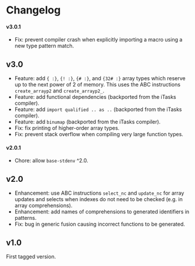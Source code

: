 # Changelog

#### v3.0.1

- Fix: prevent compiler crash when explicitly importing a macro using a new
  type pattern match.

## v3.0

- Feature: add `{ :}`, `{! :}`, `{# :}`, and `{32# :}` array types which
  reserve up to the next power of 2 of memory. This uses the ABC instructions
  `create_arrayp2` and `create_arrayp2_`.
- Feature: add functional dependencies (backported from the iTasks compiler).
- Feature: add `import qualified .. as ..` (backported from the iTasks
  compiler).
- Feature: add `binumap` (backported from the iTasks compiler).
- Fix: fix printing of higher-order array types.
- Fix: prevent stack overflow when compiling very large function types.

#### v2.0.1

- Chore: allow `base-stdenv` ^2.0.

## v2.0

- Enhancement: use ABC instructions `select_nc` and `update_nc` for array
  updates and selects when indexes do not need to be checked (e.g. in array
  comprehensions).
- Enhancement: add names of comprehensions to generated identifiers in
  patterns.
- Fix: bug in generic fusion causing incorrect functions to be generated.

## v1.0

First tagged version.
